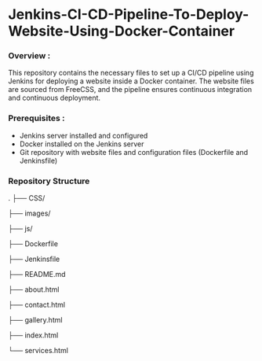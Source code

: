 # Jenkins-CI-CD-Pipeline-To-Deploy-Website-Using-Docker-Container

### Overview :

This repository contains the necessary files to set up a CI/CD pipeline using Jenkins for deploying a website inside a Docker container. The website files are sourced from FreeCSS, and the pipeline ensures continuous integration and continuous deployment.

### Prerequisites :

* Jenkins server installed and configured
* Docker installed on the Jenkins server
* Git repository with website files and configuration files (Dockerfile and Jenkinsfile)

### Repository Structure

  .
  ├── CSS/
  
  ├── images/
  
  ├── js/
  
  ├── Dockerfile
  
  ├── Jenkinsfile
  
  ├── README.md
  
  ├── about.html
  
  ├── contact.html
  
  ├── gallery.html
  
  ├── index.html
  
  └── services.html

